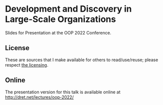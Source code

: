 # Development and Discovery in Large-Scale Organizations

Slides for Presentation at the OOP 2022 Conference.


## License

These are sources that I make available for others to read/use/reuse; please respect [the licensing](../LICENSE).


## Online

The presentation version for this talk is available online at http://dret.net/lectures/oop-2022/
